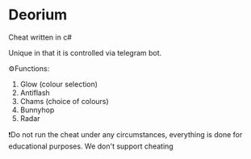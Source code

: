 # Deorium

Cheat written in c#

Unique in that it is controlled via telegram bot.

⚙️Functions:
1. Glow (colour selection)
2. Antiflash
3. Chams (choice of colours)
4. Bunnyhop
5. Radar

❗Do not run the cheat under any circumstances, everything is done for educational purposes. We don't support cheating
